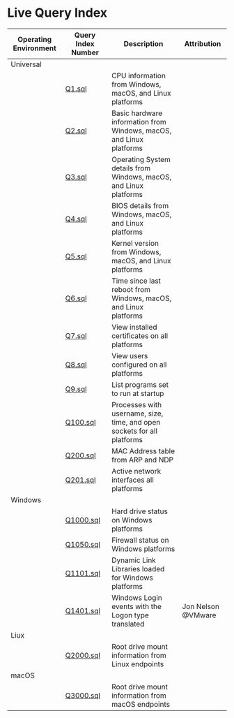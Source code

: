# Live Query Index

| Operating Environment | Query Index Number | Description | Attribution |
| --------------------- | ------------------ | ----------- | ----------- |
| Universal | | | |
| | [Q1.sql](Universal_Q1-999/Q1.sql) | CPU information from Windows, macOS, and Linux platforms | |
| | [Q2.sql](Universal_Q1-999/Q2.sql) | Basic hardware information from Windows, macOS, and Linux platforms | |
| | [Q3.sql](Universal_Q1-999/Q3.sql) | Operating System details from Windows, macOS, and Linux platforms | |
| | [Q4.sql](Universal_Q1-999/Q4.sql) | BIOS details from Windows, macOS, and Linux platforms | |
| | [Q5.sql](Universal_Q1-999/Q5.sql) | Kernel version from Windows, macOS, and Linux platforms | |
| | [Q6.sql](Universal_Q1-999/Q6.sql) | Time since last reboot from Windows, macOS, and Linux platforms | |
| | [Q7.sql](Universal_Q1-999/Q7.sql) | View installed certificates on all platforms | |
| | [Q8.sql](Universal_Q1-999/Q8.sql) | View users configured on all platforms | |
| | [Q9.sql](Universal_Q1-999/Q9.sql) | List programs set to run at startup | |
| | [Q100.sql](Universal_Q1-999/Q100.sql) | Processes with username, size, time, and open sockets for all platforms | 
| | [Q200.sql](Universal_Q1-999/Q200.sql) | MAC Address table from ARP and NDP | |
| | [Q201.sql](Universal_Q1-999/Q201.sql) | Active network interfaces all platforms | |
| Windows | | | |
| | [Q1000.sql](Windows_Q1000-1999/Q1000.sql) | Hard drive status on Windows platforms | |
| | [Q1050.sql](Windows_Q1000-1999/Q1050.sql) | Firewall status on Windows platforms | |
| | [Q1101.sql](Windows_Q1000-1999/Q1101.sql) | Dynamic Link Libraries loaded for Windows platforms | |
| | [Q1401.sql](Windows_Q1000-1999/Q1401.sql) | Windows Login events with the Logon type translated | Jon Nelson @VMware |
| Liux | | | |
| | [Q2000.sql](Linux_Q2000-2999/Q2000.sql) | Root drive mount information from Linux endpoints | |
| macOS | | | |
| | [Q3000.sql](macOS_Q3000-3999/Q3000.sql) | Root drive mount information from macOS endpoints | |